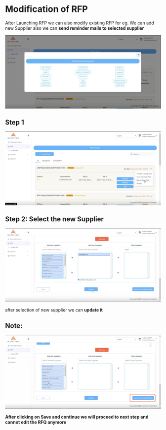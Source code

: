
# **Modification of RFP**

After Launching RFP we can also modify existing RFP for eg. We can add new Supplier also we can **send reminder mails to selected supplier** 

![alt text](image-4.png)

## **Step 1**

![alt text](modi.png)

## **Step 2: Select the new Supplier**

![alt text](image-2.png)

after selection of new supplier we can **update it** 

## **Note:**

![alt text](image-3.png)

**After clicking on Save and continue we will proceed to next step and cannot edit the RFQ anymore**

